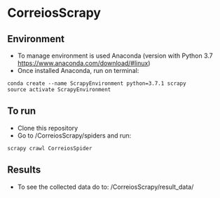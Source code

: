 # CorreiosScrapy

## Environment

- To manage environment is used Anaconda (version with Python 3.7 https://www.anaconda.com/download/#linux)
- Once installed Anaconda, run on terminal:
```
conda create --name ScrapyEnvironment python=3.7.1 scrapy
source activate ScrapyEnvironment
```

## To run

- Clone this repository
- Go to /CorreiosScrapy/spiders and run:
```
scrapy crawl CorreiosSpider
```

## Results

- To see the collected data do to: /CorreiosScrapy/result_data/
